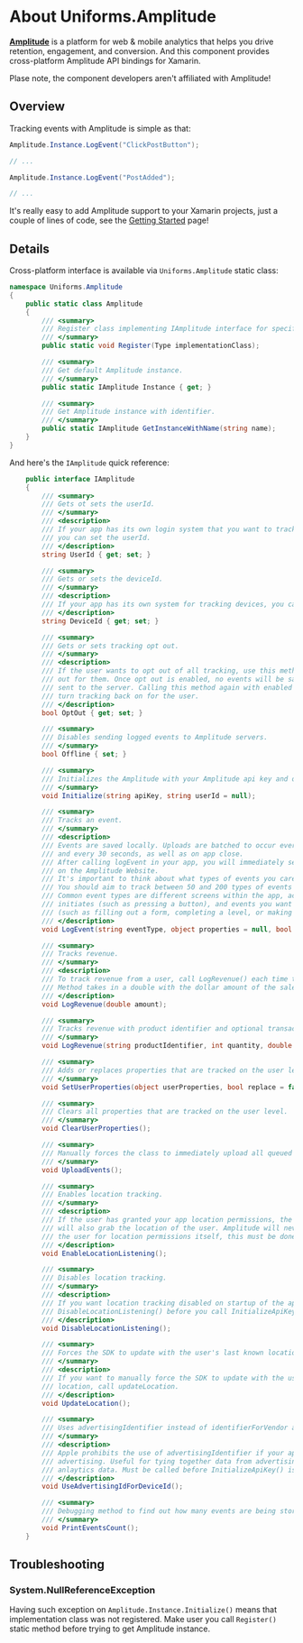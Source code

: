 # About Uniforms.Amplitude

[**Amplitude**](https://amplitude.com) is a platform for web & mobile analytics that helps you drive retention, engagement, and conversion. And this component provides cross-platform Amplitude API bindings for Xamarin.

Plase note, the component developers aren't affiliated with Amplitude!


Overview
--------

Tracking events with Amplitude is simple as that:

```csharp
Amplitude.Instance.LogEvent("ClickPostButton");

// ...

Amplitude.Instance.LogEvent("PostAdded");

// ...
```

It's really easy to add Amplitude support to your Xamarin projects, just a couple of lines of code,
see the [Getting Started](https://components.xamarin.com/gettingstarted/uniforms-amplitude) page!


Details
-------

Cross-platform interface is available via ``Uniforms.Amplitude`` static class:

```csharp
namespace Uniforms.Amplitude
{
    public static class Amplitude
    {
        /// <summary>
        /// Register class implementing IAmplitude interface for specific platform.
        /// </summary>
        public static void Register(Type implementationClass);

        /// <summary>
        /// Get default Amplitude instance.
        /// </summary>
        public static IAmplitude Instance { get; }

        /// <summary>
        /// Get Amplitude instance with identifier.
        /// </summary>
        public static IAmplitude GetInstanceWithName(string name);
    }
}
```

And here's the `IAmplitude` quick reference:


```csharp
    public interface IAmplitude
    {
        /// <summary>
        /// Gets ot sets the userId.
        /// </summary>
        /// <description>
        /// If your app has its own login system that you want to track users with,
        /// you can set the userId.
        /// </description>
        string UserId { get; set; }

        /// <summary>
        /// Gets or sets the deviceId.
        /// </summary>
        /// <description>
        /// If your app has its own system for tracking devices, you can set the deviceId.
        /// </description>
        string DeviceId { get; set; }

        /// <summary>
        /// Gets or sets tracking opt out.
        /// </summary>
        /// <description>
        /// If the user wants to opt out of all tracking, use this method to enable opt
        /// out for them. Once opt out is enabled, no events will be saved locally or
        /// sent to the server. Calling this method again with enabled set to NO will
        /// turn tracking back on for the user.
        /// </description>
        bool OptOut { get; set; }

        /// <summary>
        /// Disables sending logged events to Amplitude servers.
        /// </summary>
        bool Offline { set; }

        /// <summary>
        /// Initializes the Amplitude with your Amplitude api key and optional user ID.
        /// </summary>
        void Initialize(string apiKey, string userId = null);

        /// <summary>
        /// Tracks an event.
        /// </summary>
        /// <description>
        /// Events are saved locally. Uploads are batched to occur every 30 events
        /// and every 30 seconds, as well as on app close.
        /// After calling logEvent in your app, you will immediately see data appear
        /// on the Amplitude Website.
        /// It's important to think about what types of events you care about as a developer.
        /// You should aim to track between 50 and 200 types of events within your app.
        /// Common event types are different screens within the app, actions the user
        /// initiates (such as pressing a button), and events you want the user to complete
        /// (such as filling out a form, completing a level, or making a payment).
        /// </description>
        void LogEvent(string eventType, object properties = null, bool outOfSession = false);

        /// <summary>
        /// Tracks revenue.
        /// </summary>
        /// <description>
        /// To track revenue from a user, call LogRevenue() each time the user generates revenue.
        /// Method takes in a double with the dollar amount of the sale as the only argument.
        /// </description>
        void LogRevenue(double amount);

        /// <summary>
        /// Tracks revenue with product identifier and optional transaction receipt.
        /// </summary>
        void LogRevenue(string productIdentifier, int quantity, double price, byte[] receipt = null);

        /// <summary>
        /// Adds or replaces properties that are tracked on the user level.
        /// </summary>
        void SetUserProperties(object userProperties, bool replace = false);

        /// <summary>
        /// Clears all properties that are tracked on the user level.
        /// </summary>
        void ClearUserProperties();

        /// <summary>
        /// Manually forces the class to immediately upload all queued events.
        /// </summary>
        void UploadEvents();

        /// <summary>
        /// Enables location tracking.
        /// </summary>
        /// <description>
        /// If the user has granted your app location permissions, the SDK
        /// will also grab the location of the user. Amplitude will never prompt
        /// the user for location permissions itself, this must be done by your app.
        /// </description>
        void EnableLocationListening();

        /// <summary>
        /// Disables location tracking.
        /// </summary>
        /// <description>
        /// If you want location tracking disabled on startup of the app, call
        /// DisableLocationListening() before you call InitializeApiKey().
        /// </description>
        void DisableLocationListening();

        /// <summary>
        /// Forces the SDK to update with the user's last known location if possible.
        /// </summary>
        /// <description>
        /// If you want to manually force the SDK to update with the user's last known
        /// location, call updateLocation.
        /// </description>
        void UpdateLocation();

        /// <summary>
        /// Uses advertisingIdentifier instead of identifierForVendor as the device ID.
        /// </summary>
        /// <description>
        /// Apple prohibits the use of advertisingIdentifier if your app does not have
        /// advertising. Useful for tying together data from advertising campaigns to
        /// anlaytics data. Must be called before InitializeApiKey() is called.
        /// </description>
        void UseAdvertisingIdForDeviceId();

        /// <summary>
        /// Debugging method to find out how many events are being stored locally on the device.
        /// </summary>
        void PrintEventsCount();
    }
```


Troubleshooting
---------------

### System.NullReferenceException

Having such exception on `Amplitude.Instance.Initialize()` means that implementation class was not registered. Make user you call `Register()` static method before trying to get Amplitude instance.
